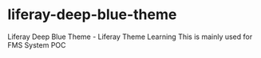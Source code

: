 # liferay-deep-blue-theme
Liferay Deep Blue Theme - Liferay Theme Learning
This is mainly used for FMS System POC

